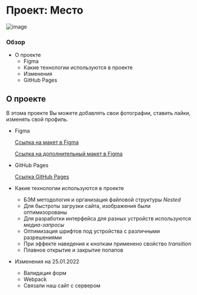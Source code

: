 # Проект: Место
![image](https://user-images.githubusercontent.com/87070723/150956979-b9cb9f03-d056-47a9-a286-65c744cbb4b0.png)
### Обзор
- О проекте
    - Figma
    - Какие технологии используются в проекте
    - Изменения
    - GitHub Pages
## О проекте
В этома проекте Вы можете добавлять свои фотографии, ставить лайки, изменять свой профиль.
- Figma

    [Ссылка на макет в Figma](https://www.figma.com/file/2cn9N9jSkmxD84oJik7xL7/JavaScript.-Sprint-4?node-id=28212%3A212)
    
    [Ссылка на дополнительный макет в Figma](https://www.figma.com/file/bjyvbKKJN2naO0ucURl2Z0/JavaScript.-Sprint-5?node-id=0%3A1)
- GitHub Pages

    [Ссылка GitHub Pages](https://alexandrazolotykhina.github.io/mesto-project/index.html)
    
- Какие технологии используются в проекте
    - БЭМ методология и организация файловой структуры <em>Nested</em>
    - Для быстроты загрузки сайта, изображения были оптимизорованы
    - Для разработки интерфейса для разных устройств используются <em>медиа-запросы</em>
    - Оптимизация шрифтов под устройства с различными разрешениями
    - При эффекте наведения к кнопкам применено свойство <em>transition</em>
    - Плавное открытие и закрытие попапов
- Изменения на 25.01.2022
    - Валидация форм 
    - Webpack
    - Связали наш сайт с сервером

